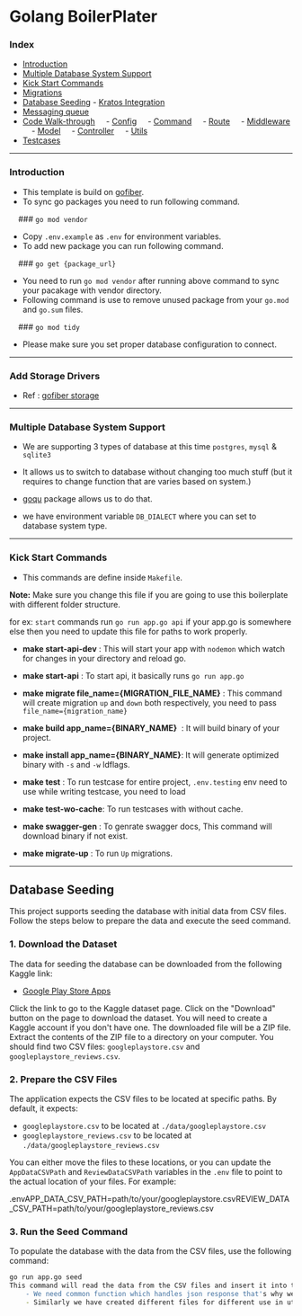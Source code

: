 # Golang BoilerPlater

### **Index**
- [Introduction](#introduction)
- [Multiple Database System Support](#multiple-database-system-support)
- [Kick Start Commands](#kick-start-commands)
- [Migrations](#migrations)
- [Database Seeding](#database-seeding) - [Kratos Integration](#kratos-integration)
- [Messaging queue](#messaging-queue)
- [Code Walk-through](#code-walk-through)
    - [Config](#config)
    - [Command](#command)
    - [Route](#route)
    - [Middleware](#middleware)
    - [Model](#model)
    - [Controller](#controller)
    - [Utils](#utils)
- [Testcases](#testcases)
---
### **Introduction**
- This template is build on [gofiber](https://github.com/gofiber/fiber).
- To sync go packages you need to run following command.

    ### `go mod vendor`
- Copy `.env.example` as `.env` for environment variables.
- To add new package you can run following command.

    ### `go get {package_url}`
- You need to run `go mod vendor` after running above command to sync your pacakage with vendor directory.
- Following command is use to remove unused package from your `go.mod` and `go.sum` files.

    ### `go mod tidy`
- Please make sure you set proper database configuration to connect.
---
### Add Storage Drivers
- Ref : [gofiber storage](https://docs.gofiber.io/storage/)

---
### **Multiple Database System Support**

- We are supporting 3 types of database at this time `postgres`, `mysql` & `sqlite3`

- It allows us to switch to database without changing too much stuff (but it requires to change function that are varies based on system.)

- [goqu](https://github.com/doug-martin/goqu) package allows us to do that.

- we have environment variable `DB_DIALECT` where you can set to database system type.
---
### **Kick Start Commands**
- This commands are define inside `Makefile`.

**Note:** Make sure you change this file if you are going to use this boilerplate with different folder structure.

for ex: `start` commands run `go run app.go api` if your app.go is somewhere else then you need to update this file for paths to work properly.

- **make start-api-dev** : This will start your app with `nodemon` which watch for changes in your directory and reload go.

- **make start-api** : To start api, it basically runs `go run app.go`

- **make migrate file_name={MIGRATION_FILE_NAME}** : This command will create migration `up` and `down` both respectively, you need to pass `file_name={migration_name}`

- **make build app_name={BINARY_NAME}**  : It will build binary of your project.

- **make install app_name={BINARY_NAME}**: It will generate optimized binary with `-s` and `-w` ldflags.

- **make test** : To run testcase for entire project, `.env.testing` env need to use while writing testcase, you need to load

- **make test-wo-cache**: To run testcases with without cache.

- **make swagger-gen** : To genrate swagger docs, This command will download binary if not exist.

- **make migrate-up** : To run `Up` migrations.
---
## Database Seeding

This project supports seeding the database with initial data from CSV files.  Follow the steps below to prepare the data and execute the seed command.

### 1. Download the Dataset

The data for seeding the database can be downloaded from the following Kaggle link:

-   [Google Play Store Apps](https://www.kaggle.com/datasets/lava18/google-play-store-apps)

Click the link to go to the Kaggle dataset page.
Click on the "Download" button on the page to download the dataset. You will need to create a Kaggle account if you don't have one.
The downloaded file will be a ZIP file. Extract the contents of the ZIP file to a directory on your computer.  You should find two CSV files: `googleplaystore.csv` and `googleplaystore_reviews.csv`.

### 2. Prepare the CSV Files

The application expects the CSV files to be located at specific paths.  By default, it expects:

-   `googleplaystore.csv` to be located at  `./data/googleplaystore.csv`
-   `googleplaystore_reviews.csv` to be located at `./data/googleplaystore_reviews.csv`

You can either move the files to these locations, or you can update the `AppDataCSVPath` and `ReviewDataCSVPath` variables in the `.env` file  to point to the actual location of your files.  For example:

.envAPP_DATA_CSV_PATH=path/to/your/googleplaystore.csvREVIEW_DATA_CSV_PATH=path/to/your/googleplaystore_reviews.csv
### 3. Run the Seed Command

To populate the database with the data from the CSV files, use the following command:

```bash
go run app.go seed
This command will read the data from the CSV files and insert it into the corresponding tables in your database (app_data and review_data).Important: Ensure that your database is running and configured correctly before running this command.  The application will use the database connection settings specified in your .env file.MigrationMigrations are like version control for your database, allowing your team to define and share the application's database schema definition. If you have ever had to tell a teammate to manually add a column to their local database schema after pulling in your changes from source control, you've faced the problem that database migrations solve.Kratos IntegrationOry Kratos provides the user identity management service and different flows for user management (signup/sign in, forgot password, reset password, etc.). For more, you can see the official documentation.Ory Kratos doesn't provide UI, You have to specify the endpoints for different UI pages inside the configuration and Kratos will use them. There are some other services that you can use for demo UIs. for example kratos-selfservice-ui-node.Note: ory Kratos is an optional integration to the boilerplate, if you want to use it you need to follow the below steps.Inside the .env you'll have to set the KRATOS_ENABLED for enabling the kratos integration.According to your config requirements, you will need to change the corresponding files inside the /pkg/kratos folder.Then after that for all the endpoints you want Kratos authentication you'll have to add middlewares.Authenticated. After that, you can add your own handle and write business logic over there using user details.For more details, you can see the documentation section.ExecutionRun docker-compose up to spin up the database and admire. In the case of a Kratos Enabled user this command docker-compose --profile kratos up.Open localhost:8080,  select system to PostgreSQL and put username and password.Build image using docker build -t golang-api .Run docker run golang-api to run the container.Another Way:For starting All services including kratos, runinng databse migrations and starting up golang server all together, run the script local.sh inside /pkg/kratos.    bash     cd pkg/kratos     ./local.sh     Note: Use this for local development environment.Flipt IntegrationFlipt is an open-source feature flag management tool that allows you to enable or disable features in your application without deploying new code. It provides a simple way to control the availability of features to your users, perform A/B testing, and gradually roll out new features.Note: Flipt is an optional integration to the boilerplate, if you want to use it you need to follow the below steps.Set the FLIPT_ENABLED environment variable to true to enable Flipt support.Set the FLIPT_HOST (e.g., localhost) and FLIPT_PORT (e.g., 9000) environment variables to communicate with the Flipt backend.For setting up the Flipt service with other services, you have to execute docker-compose --profile flipt up.Now you can access flipt UI on http://localhost:8081For more details, you can see the documentation section.MigrationsCREATE : To create migrations i have discribed details in Kick Start Commands section.RUN : To run migration there is two command make migration-up && make migration-down.Migration needs -- +migrate Up and -- +migrate Down respectively in starting of files, this is required because we are using sql-migrate packageMessaging QueueWe are using watermill package for messaging queue.Watermill is a Golang library for working efficiently with message streams. It is intended for building event-driven applications.Multiple Message Queue Broker Support    - We are supporting 5 types of message queue broker at this time rabbitmq, redis, googleCloud,sql(postgres,mysql) & kafka    - It allows us to switch to message queue broker without changing too much stuff.    - Watermill package allows us to do that.    - We have environment variable MQ_DIALECT where you can set to message queue broker type.    - Need to change env accoeding to message queue broker.Creating An Worker    - All of the workers for your application are stored in the cli/workers directory.    - To create a new job add a new file into the cli/workers directory.Class Structure    - Workers class are very simple, consisting of a single method Handle. Handle executes when a message is received.    - The Handle() method should return an error if the job fails.        go         type WelcomeMail struct {             FirstName string             LastName  string             Email     string             Roles     string         }         // Handle executes the job.         func (w WelcomeMail) Handle() error {             return nil         }         Register Worker    - After creating the struct, you need to register it in cli/workers/worker_handler.go, so that it can be called correctly.    - To register a new worker add struct to RegisterWorkerStruct function.        go         func RegisterWorkerStruct() []interface{} {             return []interface{}{                 WelcomeMail{},                 // ...             }         }          - #### Command to run worker    ```go    go run app.go worker --retry-delay 400 --retry-count 3 --topic user    // --retry-delay 400 --retry-count 3 are optional    // --retry-delay 400 means it will retry after 400ms    // --retry-count 3 means it will retry 3 times    ```Publish Message    - The InitPubliser function initializes a WatermillPubliser based on the provided configuration.        go         pub, err := watermill.InitPubliser(cfg)         if err != nil {             // Handle error         }             - The Publish method on WatermillPubliser is used to publish a message to a specific topic(queue name). The message is encoded using the Go encoding/gob package before being sent.        go         // Worker struct must be registered before publishing         err := pub.Publish(topic, workerStruct)         if err != nil {             // Handle error         }         Dead Letter Queue    - The dead letter queue, also known as the poison queue in watermill, is a designated destination for messages that have failed to undergo processing by a consumer.    - The name of this queue is specified in the DEAD_LETTER_QUEUE environment variable, we are storing failed job into database.    - Command to run dead letter queue        go         go run app.go dead-letter-queue         Code Walk-throughConfig:    - We are using envconfig which binds env values to struct elements.    go         type Config struct {             AppName string `envconfig:"APP_NAME"`         }         - In above example APP_NAME is bind with AppName element of struct so further when it is used it will have value from env.    - To load env variables from .env we are using gotdotenv, which basically initialized when app starts main.go.    - We have also create a seprate method LoadTestEnv() in config which helps to load envs from .env.testingCommand:    - We are using cobra for commands, you need create seprate file for your command.    - To register your command add in cli/main.go    - After registering your command you can run that by following syntax go run app.go {your_command_name}Route:    - If you are building api then you need to add routes in routes/main.go.    - In that we have Setup() which will be initialized while starting app so all routes that are required need to register their.    - Currently we are using seprate method to register routes, that sepration is based on controller. e.g If your controller have multiple or single we will create separte function to register it.    go         func setupAuthController(v1 fiber.Router, goqu *goqu.Database) error {         authController, err := controller.NewAuthController(goqu)             if err != nil {                 return err             }             v1.Post("/login", authController.DoAuth)             return nil         }         - Above function will be created inside routes/main.go, and that function will be called in Setup().    - Why we do this ? because every model does required database object that will perform database operation. We will be using same connection for all the database operation.    - controller.NewAuthController(goqu) This line at starting of function calls controller method which calls initialize method of model.    - So when we routes will register we will initialize method of controller, that will initialize model struct with database object.Middleware:    - Currently we have two middleware http_logger & jwt    - http_logger: This middleware enusres that it logs every incoming request to logger.    - jwt: JWT validates the user authentication, in routes we need to set which routes need authentication, so middleware will check for auth on that request.Service:    - Also known as the Business Layer, contains the functionality that compounds the core of the application, thus becoming highly reusable for controllers, workers, jobs, and CLI.Model:    - Model refer to database tables, currently we have followed structure that one table have one model.    - When you create a model it should inside of models folder.    - Create a model struct with initialize method.    ```go    type UserModel struct {    db *goqu.Database    }    func InitUserModel(goqu *goqu.Database) (UserModel, error) {        return UserModel{            db: goqu,        }, nil    }        - Above code snippet represent model struct and its init method that will be call in controller method to initialize database object.     - When you create new method after initialization that function should be object of `UserModel` in current example. If you didn't do that then function will not able to access to database object.     - Define struct that will represent your table columns.    go    type User struct {        ID        string json:"id"        FirstName string json:"first_name" db:"first_name" validate:"required"        LastName  string json:"last_name" db:"last_name" validate:"required"        Email     string json:"email" db:"email" validate:"required"        Password  string json:"password,omitempty" db:"password" validate:"required"    }    ```    - Above example represent fields that table have (we have added limited fields here)    - json - in struct represent key name when it will be returned in json format.    - db - represents name of database column, it's supported by goqu package.    - validate - if you want to validate fields that are required you can set validate:"required"    - omitempty - this will be used with along side of json, if value will be empty then that element will be trimmed from response of json.Controller:    - As descirbed in route controller init method should be call in route.    - Each controller must have their struct which contains model object, that will be use to call function of models.Utils:    - We have define some common methods inside utils like json response.
    - We need common function which handles json response that's why we have created json_response.go
    - Similarly we have created different files for different use in utils.TestcasesTest file should be available within the same package.It is advisible to create one TestMain() for one package.TestMain() should initialize everything you need in testcase.After that you can call m.Run() which executes all testcases that are available in testcases, Also m.Run() return  exit status code.After m.RUN() we must delete data that was inserted.When you run testcase with make test it will also display code coverage which helps you to determine percentage of code covered in your testcases.GeneratorsWe are using mockery for generate mock functions for interface. We can generate mock using below command.$> go generate ./...

